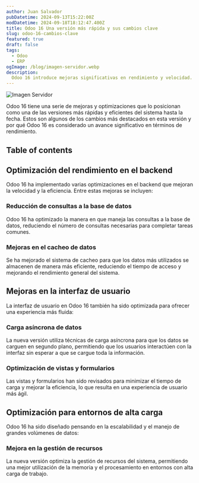 ```yaml
---
author: Juan Salvador
pubDatetime: 2024-09-13T15:22:00Z
modDatetime: 2024-09-18T18:12:47.400Z
title: Odoo 16 Una versión más rápida y sus cambios clave
slug: odoo-16-cambios-clave
featured: true
draft: false
tags:
  - Odoo
  - ERP
ogImage: /blog/imagen-servidor.webp
description:
  Odoo 16 introduce mejoras significativas en rendimiento y velocidad. Algunos de estos cambios  hacen de esta versión una de las más rápidas de Odoo.
---
```


![Imagen Servidor](/blog/post-2/imagen-servidor.webp)

Odoo 16 tiene una serie de mejoras y optimizaciones que lo posicionan como una de las versiones más rápidas y eficientes del sistema hasta la fecha. Estos son algunos de los cambios más destacados en esta versión y por qué Odoo 16 es considerado un avance significativo en términos de rendimiento.

## Table of contents

## Optimización del rendimiento en el backend

Odoo 16 ha implementado varias optimizaciones en el backend que mejoran la velocidad y la eficiencia. Entre estas mejoras se incluyen:

### Reducción de consultas a la base de datos

Odoo 16 ha optimizado la manera en que maneja las consultas a la base de datos, reduciendo el número de consultas necesarias para completar tareas comunes.

### Mejoras en el cacheo de datos

Se ha mejorado el sistema de cacheo para que los datos más utilizados se almacenen de manera más eficiente, reduciendo el tiempo de acceso y mejorando el rendimiento general del sistema.

## Mejoras en la interfaz de usuario

La interfaz de usuario en Odoo 16 también ha sido optimizada para ofrecer una experiencia más fluida:

### Carga asíncrona de datos

La nueva versión utiliza técnicas de carga asíncrona para que los datos se carguen en segundo plano, permitiendo que los usuarios interactúen con la interfaz sin esperar a que se cargue toda la información.

### Optimización de vistas y formularios

Las vistas y formularios han sido revisados para minimizar el tiempo de carga y mejorar la eficiencia, lo que resulta en una experiencia de usuario más ágil.

## Optimización para entornos de alta carga

Odoo 16 ha sido diseñado pensando en la escalabilidad y el manejo de grandes volúmenes de datos:

### Mejora en la gestión de recursos

La nueva versión optimiza la gestión de recursos del sistema, permitiendo una mejor utilización de la memoria y el procesamiento en entornos con alta carga de trabajo.
